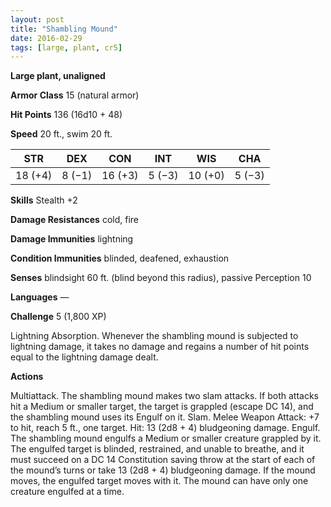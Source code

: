 ```yaml
---
layout: post
title: "Shambling Mound"
date: 2016-02-29
tags: [large, plant, cr5]
---
```


**Large plant, unaligned**

**Armor Class** 15 (natural armor)

**Hit Points** 136 (16d10 + 48)

**Speed** 20 ft., swim 20 ft.

|   STR   |   DEX   |   CON   |   INT   |   WIS   |   CHA   |
|:-----:|:-----:|:-----:|:-----:|:-----:|:-----:|
| 18 (+4) | 8 (−1) | 16 (+3) | 5 (−3) | 10 (+0) | 5 (−3) |

**Skills** Stealth +2 

**Damage Resistances** cold, fire 

**Damage Immunities** lightning 

**Condition Immunities** blinded, deafened, exhaustion 

**Senses** blindsight 60 ft. (blind beyond this radius), passive Perception 10 

**Languages** — 

**Challenge** 5 (1,800 XP)

Lightning Absorption. Whenever the shambling mound is subjected to lightning damage, it takes no damage and regains a number of hit points equal to the lightning damage dealt. 

**Actions** 

Multiattack. The shambling mound makes two slam attacks. If both attacks hit a Medium or smaller target, the target is grappled (escape DC 14), and the shambling mound uses its Engulf on it. Slam. Melee Weapon Attack: +7 to hit, reach 5 ft., one target. Hit: 13 (2d8 + 4) bludgeoning damage. Engulf. The shambling mound engulfs a Medium or smaller creature grappled by it. The engulfed target is blinded, restrained, and unable to breathe, and it must succeed on a DC 14 Constitution saving throw at the start of each of the mound’s turns or take 13 (2d8 + 4) bludgeoning damage. If the mound moves, the engulfed target moves with it. The mound can have only one creature engulfed at a time.
